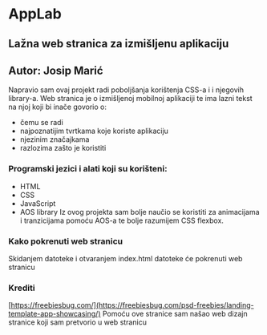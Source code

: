 # AppLab
## Lažna web stranica za izmišljenu aplikaciju
## Autor: Josip Marić
Napravio sam ovaj projekt radi poboljšanja korištenja CSS-a i i njegovih library-a.
Web stranica je o izmišljenoj mobilnoj aplikaciji te ima lazni tekst na njoj koji bi inače govorio o:
* čemu se radi
* najpoznatijim tvrtkama koje koriste aplikaciju
* njezinim značajkama
* razlozima zašto je koristiti
### Programski jezici i alati koji su korišteni:
* HTML
* CSS
* JavaScript
* AOS library
Iz ovog projekta sam bolje naučio se koristiti za animacijama i tranzicijama pomoću AOS-a te bolje
razumijem CSS flexbox.
### Kako pokrenuti web stranicu
Skidanjem datoteke i otvaranjem index.html datoteke će pokrenuti web stranicu
### Krediti
[https://freebiesbug.com/](https://freebiesbug.com/psd-freebies/landing-template-app-showcasing/)
Pomoću ove stranice sam našao web dizajn stranice koji sam pretvorio u web stranicu
